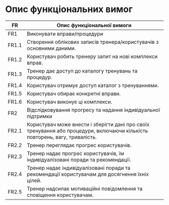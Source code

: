 # Опис функціональних вимог
| FR | Опис функціональної вимоги |
|-----------|-----------|
|FR1| Виконувати вправи/процедури |
|FR1.1| Створення облікових записів тренера/користувачів з основними даними. |
|FR1.2| Користувач робить тренеру запит на нові комплекси вправ.|
|FR1.3| Тренер дає доступ до каталогу тренувань та процедур. |
|FR1.4| Користувач отримує доступ каталог з тренуваннями.|
|FR1.5| Користувач обирає конкретні вправи.|
|FR1.6| Користувач виконує ці комплекси. |
|FR2| Відслідковування прогресу та надання індивідуальної підтримки |
|FR2.1| Користувач може внести і зберігти дані про своїх тренування або процедури, включаючи кількість повторень, вагу, тривалість. |
|FR2.2| Тренер переглядає прогрес користувачів.|
|FR2.3| Тренер надає прогрес користувачів, їм індивідуалізовані поради та рекомендації.|
|FR2.4| Тренер надає індивідуалізовані поради та рекомендації користувачам для досягнення їхніх цілей. |
|FR2.5| Тренер надсилає мотиваційні повідомлення та сповіщення користувачам.|

